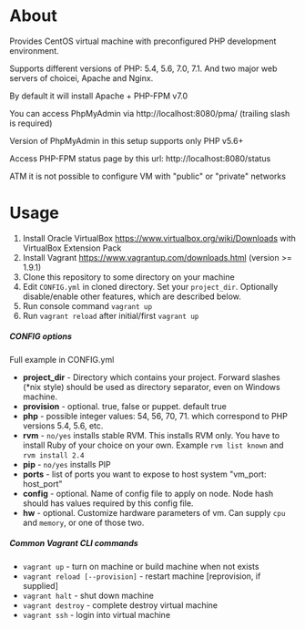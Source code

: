 # About
Provides CentOS virtual machine with preconfigured PHP development environment.

Supports different versions of PHP: 5.4, 5.6, 7.0, 7.1. And two major web servers of choicei, Apache and Nginx.

By default it will install Apache + PHP-FPM v7.0

You can access PhpMyAdmin via http://localhost:8080/pma/ (trailing slash is required)

Version of PhpMyAdmin in this setup supports only PHP v5.6+

Access PHP-FPM status page by this url: http://localhost:8080/status

ATM it is not possible to configure VM with "public" or "private" networks

# Usage
1. Install Oracle VirtualBox https://www.virtualbox.org/wiki/Downloads with VirtualBox Extension Pack
2. Install Vagrant https://www.vagrantup.com/downloads.html (version >= 1.9.1)
3. Clone this repository to some directory on your machine
4. Edit `CONFIG.yml` in cloned directory. Set your `project_dir`. Optionally disable/enable other features, which are described below.
5. Run console command `vagrant up`
6. Run `vagrant reload` after initial/first `vagrant up`

##### CONFIG options
Full example in CONFIG.yml
* **project_dir** - Directory which contains your project. Forward slashes (*nix style) should be used as directory separator, even on Windows machine.
* **provision** - optional. true, false or puppet. default true
* **php** - possible integer values: 54, 56, 70, 71. which correspond to PHP versions 5.4, 5.6, etc.
* **rvm** - `no/yes` installs stable RVM. This installs RVM only. You have to install Ruby of your choice on your own. Example `rvm list known` and `rvm install 2.4`
* **pip** - `no/yes` installs PIP
* **ports** - list of ports you want to expose to host system "vm_port: host_port"
* **config** - optional. Name of config file to apply on node. Node hash should has values required by this config file.
* **hw** - optional. Customize hardware parameters of vm. Can supply `cpu` and `memory`, or one of those two.

##### Common Vagrant CLI commands
* `vagrant up` - turn on machine or build machine when not exists
* `vagrant reload [--provision]` - restart machine [reprovision, if supplied]
* `vagrant halt` -  shut down machine
* `vagrant destroy` - complete destroy virtual machine
* `vagrant ssh` - login into virtual machine
